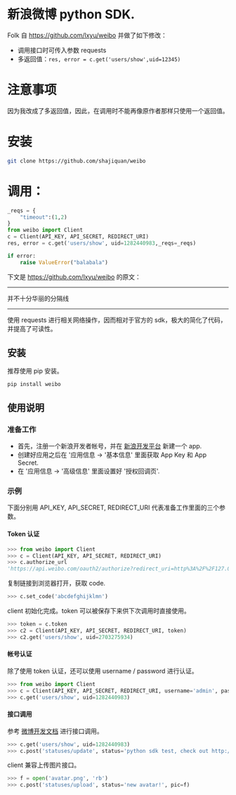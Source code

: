 # 新浪微博 python SDK.

Folk 自 https://github.com/lxyu/weibo 并做了如下修改：

* 调用接口时可传入参数 requests
* 多返回值：`res, error = c.get('users/show',uid=12345)`

# 注意事项

因为我改成了多返回值，因此，在调用时不能再像原作者那样只使用一个返回值。

# 安装

```bash
git clone https://github.com/shajiquan/weibo
```

# 调用：

```python
_reqs = {
    "timeout":(1,2)
}
from weibo import Client
c = Client(API_KEY, API_SECRET, REDIRECT_URI)
res, error = c.get('users/show', uid=1282440983,_reqs=_reqs)

if error:
    raise ValueError("balabala")

```

下文是 https://github.com/lxyu/weibo 的原文：

---

并不十分华丽的分隔线

---

使用 requests 进行相关网络操作，因而相对于官方的 sdk，极大的简化了代码，并提高了可读性。

## 安装

推荐使用 pip 安装。

`pip install weibo`

## 使用说明

### 准备工作

* 首先，注册一个新浪开发者帐号，并在 [新浪开发平台](http://open.weibo.com/apps) 新建一个 app.
* 创建好应用之后在 '应用信息 -> '基本信息' 里面获取 App Key 和 App Secret.
* 在 '应用信息 -> '高级信息' 里面设置好 '授权回调页'.

### 示例

下面分别用 API_KEY, API_SECRET, REDIRECT_URI 代表准备工作里面的三个参数。

#### Token 认证

```python
>>> from weibo import Client
>>> c = Client(API_KEY, API_SECRET, REDIRECT_URI)
>>> c.authorize_url
'https://api.weibo.com/oauth2/authorize?redirect_uri=http%3A%2F%2F127.0.0.1%2Fcallback&client_id=123456'
```

复制链接到浏览器打开，获取 code.

```python
>>> c.set_code('abcdefghijklmn')
```

client 初始化完成。token 可以被保存下来供下次调用时直接使用。

```python
>>> token = c.token
>>> c2 = Client(API_KEY, API_SECRET, REDIRECT_URI, token)
>>> c2.get('users/show', uid=2703275934)
```

#### 帐号认证

除了使用 token 认证，还可以使用 username / password 进行认证。

```python
>>> from weibo import Client
>>> c = Client(API_KEY, API_SECRET, REDIRECT_URI, username='admin', password='secret')
>>> c.get('users/show', uid=1282440983)
```

#### 接口调用

参考 [微博开发文档](http://open.weibo.com/wiki/API%E6%96%87%E6%A1%A3_V2) 进行接口调用。

```python
>>> c.get('users/show', uid=1282440983)
>>> c.post('statuses/update', status='python sdk test, check out http://lxyu.github.io/weibo/')
```

client 兼容上传图片接口。

```python
>>> f = open('avatar.png', 'rb')
>>> c.post('statuses/upload', status='new avatar!', pic=f)
```